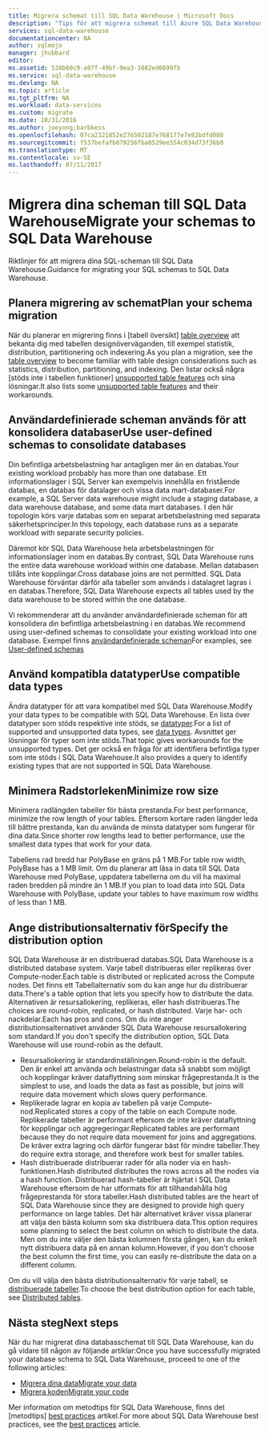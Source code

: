 ```yaml
---
title: Migrera schemat till SQL Data Warehouse | Microsoft Docs
description: "Tips för att migrera schemat till Azure SQL Data Warehouse för utveckling av lösningar."
services: sql-data-warehouse
documentationcenter: NA
author: sqlmojo
manager: jhubbard
editor: 
ms.assetid: 538b60c9-a07f-49bf-9ea3-1082ed6699fb
ms.service: sql-data-warehouse
ms.devlang: NA
ms.topic: article
ms.tgt_pltfrm: NA
ms.workload: data-services
ms.custom: migrate
ms.date: 10/31/2016
ms.author: joeyong;barbkess
ms.openlocfilehash: 07ca2321852e276502187e768177e7e82bdfd080
ms.sourcegitcommit: f537befafb079256fba0529ee554c034d73f36b0
ms.translationtype: MT
ms.contentlocale: sv-SE
ms.lasthandoff: 07/11/2017
---
```

# <a name="migrate-your-schemas-to-sql-data-warehouse"></a><span data-ttu-id="5ef33-103">Migrera dina scheman till SQL Data Warehouse</span><span class="sxs-lookup"><span data-stu-id="5ef33-103">Migrate your schemas to SQL Data Warehouse</span></span>
<span data-ttu-id="5ef33-104">Riktlinjer för att migrera dina SQL-scheman till SQL Data Warehouse.</span><span class="sxs-lookup"><span data-stu-id="5ef33-104">Guidance for migrating your SQL schemas to SQL Data Warehouse.</span></span> 

## <a name="plan-your-schema-migration"></a><span data-ttu-id="5ef33-105">Planera migrering av schemat</span><span class="sxs-lookup"><span data-stu-id="5ef33-105">Plan your schema migration</span></span>

<span data-ttu-id="5ef33-106">När du planerar en migrering finns i [tabell översikt] [ table overview] att bekanta dig med tabellen designöverväganden, till exempel statistik, distribution, partitionering och indexering.</span><span class="sxs-lookup"><span data-stu-id="5ef33-106">As you plan a migration, see the [table overview][table overview] to become familiar with table design considerations such as statistics, distribution, partitioning, and indexing.</span></span>  <span data-ttu-id="5ef33-107">Den listar också några [stöds inte i tabellen funktioner] [ unsupported table features] och sina lösningar.</span><span class="sxs-lookup"><span data-stu-id="5ef33-107">It also lists some [unsupported table features][unsupported table features] and their workarounds.</span></span>

## <a name="use-user-defined-schemas-to-consolidate-databases"></a><span data-ttu-id="5ef33-108">Användardefinierade scheman används för att konsolidera databaser</span><span class="sxs-lookup"><span data-stu-id="5ef33-108">Use user-defined schemas to consolidate databases</span></span>

<span data-ttu-id="5ef33-109">Din befintliga arbetsbelastning har antagligen mer än en databas.</span><span class="sxs-lookup"><span data-stu-id="5ef33-109">Your existing workload probably has more than one database.</span></span> <span data-ttu-id="5ef33-110">Ett informationslager i SQL Server kan exempelvis innehålla en fristående databas, en databas för datalager och vissa data mart-databaser.</span><span class="sxs-lookup"><span data-stu-id="5ef33-110">For example, a SQL Server data warehouse might include a staging database, a data warehouse database, and some data mart databases.</span></span> <span data-ttu-id="5ef33-111">I den här topologin körs varje databas som en separat arbetsbelastning med separata säkerhetsprinciper.</span><span class="sxs-lookup"><span data-stu-id="5ef33-111">In this topology, each database runs as a separate workload with separate security policies.</span></span>

<span data-ttu-id="5ef33-112">Däremot kör SQL Data Warehouse hela arbetsbelastningen för informationslager inom en databas.</span><span class="sxs-lookup"><span data-stu-id="5ef33-112">By contrast, SQL Data Warehouse runs the entire data warehouse workload within one database.</span></span> <span data-ttu-id="5ef33-113">Mellan databasen tillåts inte kopplingar.</span><span class="sxs-lookup"><span data-stu-id="5ef33-113">Cross database joins are not permitted.</span></span> <span data-ttu-id="5ef33-114">SQL Data Warehouse förväntar därför alla tabeller som används i datalagret lagras i en databas.</span><span class="sxs-lookup"><span data-stu-id="5ef33-114">Therefore, SQL Data Warehouse expects all tables used by the data warehouse to be stored within the one database.</span></span>

<span data-ttu-id="5ef33-115">Vi rekommenderar att du använder användardefinierade scheman för att konsolidera din befintliga arbetsbelastning i en databas.</span><span class="sxs-lookup"><span data-stu-id="5ef33-115">We recommend using user-defined schemas to consolidate your existing workload into one database.</span></span> <span data-ttu-id="5ef33-116">Exempel finns [användardefinierade scheman](sql-data-warehouse-develop-user-defined-schemas.md)</span><span class="sxs-lookup"><span data-stu-id="5ef33-116">For examples, see [User-defined schemas](sql-data-warehouse-develop-user-defined-schemas.md)</span></span>

## <a name="use-compatible-data-types"></a><span data-ttu-id="5ef33-117">Använd kompatibla datatyper</span><span class="sxs-lookup"><span data-stu-id="5ef33-117">Use compatible data types</span></span>
<span data-ttu-id="5ef33-118">Ändra datatyper för att vara kompatibel med SQL Data Warehouse.</span><span class="sxs-lookup"><span data-stu-id="5ef33-118">Modify your data types to be compatible with SQL Data Warehouse.</span></span> <span data-ttu-id="5ef33-119">En lista över datatyper som stöds respektive inte stöds, se [datatyper][data types].</span><span class="sxs-lookup"><span data-stu-id="5ef33-119">For a list of supported and unsupported data types, see [data types][data types].</span></span> <span data-ttu-id="5ef33-120">Avsnittet ger lösningar för typer som inte stöds.</span><span class="sxs-lookup"><span data-stu-id="5ef33-120">That topic gives workarounds for the unsupported types.</span></span> <span data-ttu-id="5ef33-121">Det ger också en fråga för att identifiera befintliga typer som inte stöds i SQL Data Warehouse.</span><span class="sxs-lookup"><span data-stu-id="5ef33-121">It also provides a query to identify existing types that are not supported in SQL Data Warehouse.</span></span>

## <a name="minimize-row-size"></a><span data-ttu-id="5ef33-122">Minimera Radstorleken</span><span class="sxs-lookup"><span data-stu-id="5ef33-122">Minimize row size</span></span>
<span data-ttu-id="5ef33-123">Minimera radlängden tabeller för bästa prestanda.</span><span class="sxs-lookup"><span data-stu-id="5ef33-123">For best performance, minimize the row length of your tables.</span></span> <span data-ttu-id="5ef33-124">Eftersom kortare raden längder leda till bättre prestanda, kan du använda de minsta datatyper som fungerar för dina data.</span><span class="sxs-lookup"><span data-stu-id="5ef33-124">Since shorter row lengths lead to better performance, use the smallest data types that work for your data.</span></span> 

<span data-ttu-id="5ef33-125">Tabellens rad bredd har PolyBase en gräns på 1 MB.</span><span class="sxs-lookup"><span data-stu-id="5ef33-125">For table row width, PolyBase has a 1 MB limit.</span></span>  <span data-ttu-id="5ef33-126">Om du planerar att läsa in data till SQL Data Warehouse med PolyBase, uppdatera tabellerna om du vill ha maximal raden bredden på mindre än 1 MB.</span><span class="sxs-lookup"><span data-stu-id="5ef33-126">If you plan to load data into SQL Data Warehouse with PolyBase, update your tables to have maximum row widths of less than 1 MB.</span></span> 

<!--
- For example, this table uses variable length data but the largest possible size of the row is still less than 1 MB. PolyBase will load data into this table.

- This table uses variable length data and the defined row width is less than one MB. When loading rows, PolyBase allocates the full length of the variable-length data. The full length of this row is greater than one MB.  PolyBase will not load data into this table.  

-->

## <a name="specify-the-distribution-option"></a><span data-ttu-id="5ef33-127">Ange distributionsalternativ för</span><span class="sxs-lookup"><span data-stu-id="5ef33-127">Specify the distribution option</span></span>
<span data-ttu-id="5ef33-128">SQL Data Warehouse är en distribuerad databas.</span><span class="sxs-lookup"><span data-stu-id="5ef33-128">SQL Data Warehouse is a distributed database system.</span></span> <span data-ttu-id="5ef33-129">Varje tabell distribueras eller replikeras över Compute-noder.</span><span class="sxs-lookup"><span data-stu-id="5ef33-129">Each table is distributed or replicated across the Compute nodes.</span></span> <span data-ttu-id="5ef33-130">Det finns ett Tabellalternativ som du kan ange hur du distribuerar data.</span><span class="sxs-lookup"><span data-stu-id="5ef33-130">There's a table option that lets you specify how to distribute the data.</span></span> <span data-ttu-id="5ef33-131">Alternativen är resursallokering, replikeras, eller hash distribueras.</span><span class="sxs-lookup"><span data-stu-id="5ef33-131">The choices are  round-robin, replicated, or hash distributed.</span></span> <span data-ttu-id="5ef33-132">Varje har- och nackdelar.</span><span class="sxs-lookup"><span data-stu-id="5ef33-132">Each has pros and cons.</span></span> <span data-ttu-id="5ef33-133">Om du inte anger distributionsalternativet använder SQL Data Warehouse resursallokering som standard.</span><span class="sxs-lookup"><span data-stu-id="5ef33-133">If you don't specify the distribution option, SQL Data Warehouse will use round-robin as the default.</span></span>

- <span data-ttu-id="5ef33-134">Resursallokering är standardinställningen.</span><span class="sxs-lookup"><span data-stu-id="5ef33-134">Round-robin is the default.</span></span> <span data-ttu-id="5ef33-135">Den är enkel att använda och belastningar data så snabbt som möjligt och kopplingar kräver dataflyttning som minskar frågeprestanda.</span><span class="sxs-lookup"><span data-stu-id="5ef33-135">It is the simplest to use, and loads the data as fast as possible, but joins will require data movement which slows query performance.</span></span>
- <span data-ttu-id="5ef33-136">Replikerade lagrar en kopia av tabellen på varje Compute-nod.</span><span class="sxs-lookup"><span data-stu-id="5ef33-136">Replicated stores a copy of the table on each Compute node.</span></span> <span data-ttu-id="5ef33-137">Replikerade tabeller är performant eftersom de inte kräver dataflyttning för kopplingar och aggregeringar.</span><span class="sxs-lookup"><span data-stu-id="5ef33-137">Replicated tables are performant because they do not require data movement for joins and aggregations.</span></span> <span data-ttu-id="5ef33-138">De kräver extra lagring och därför fungerar bäst för mindre tabeller.</span><span class="sxs-lookup"><span data-stu-id="5ef33-138">They do require extra storage, and therefore work best for smaller tables.</span></span>
- <span data-ttu-id="5ef33-139">Hash distribuerade distribuerar rader för alla noder via en hash-funktionen.</span><span class="sxs-lookup"><span data-stu-id="5ef33-139">Hash distributed distributes the rows across all the nodes via a hash function.</span></span> <span data-ttu-id="5ef33-140">Distribuerad hash-tabeller är hjärtat i SQL Data Warehouse eftersom de har utformats för att tillhandahålla hög frågeprestanda för stora tabeller.</span><span class="sxs-lookup"><span data-stu-id="5ef33-140">Hash distributed tables are the heart of SQL Data Warehouse since they are designed to provide high query performance on large tables.</span></span> <span data-ttu-id="5ef33-141">Det här alternativet kräver vissa planerar att välja den bästa kolumn som ska distribuera data.</span><span class="sxs-lookup"><span data-stu-id="5ef33-141">This option requires some planning to select the best column on which to distribute the data.</span></span> <span data-ttu-id="5ef33-142">Men om du inte väljer den bästa kolumnen första gången, kan du enkelt nytt distribuera data på en annan kolumn.</span><span class="sxs-lookup"><span data-stu-id="5ef33-142">However, if you don't choose the best column the first time, you can easily re-distribute the data on a different column.</span></span> 

<span data-ttu-id="5ef33-143">Om du vill välja den bästa distributionsalternativ för varje tabell, se [distribuerade tabeller](sql-data-warehouse-tables-distribute.md).</span><span class="sxs-lookup"><span data-stu-id="5ef33-143">To choose the best distribution option for each table, see [Distributed tables](sql-data-warehouse-tables-distribute.md).</span></span>


## <a name="next-steps"></a><span data-ttu-id="5ef33-144">Nästa steg</span><span class="sxs-lookup"><span data-stu-id="5ef33-144">Next steps</span></span>
<span data-ttu-id="5ef33-145">När du har migrerat dina databasschemat till SQL Data Warehouse, kan du gå vidare till någon av följande artiklar:</span><span class="sxs-lookup"><span data-stu-id="5ef33-145">Once you have successfully migrated your database schema to SQL Data Warehouse, proceed to one of the following articles:</span></span>

* <span data-ttu-id="5ef33-146">[Migrera dina data][Migrate your data]</span><span class="sxs-lookup"><span data-stu-id="5ef33-146">[Migrate your data][Migrate your data]</span></span>
* <span data-ttu-id="5ef33-147">[Migrera koden][Migrate your code]</span><span class="sxs-lookup"><span data-stu-id="5ef33-147">[Migrate your code][Migrate your code]</span></span>

<span data-ttu-id="5ef33-148">Mer information om metodtips för SQL Data Warehouse, finns det [metodtips] [ best practices] artikel.</span><span class="sxs-lookup"><span data-stu-id="5ef33-148">For more about SQL Data Warehouse best practices, see the [best practices][best practices] article.</span></span>

<!--Image references-->

<!--Article references-->
[Migrate your code]: ./sql-data-warehouse-migrate-code.md
[Migrate your data]: ./sql-data-warehouse-migrate-data.md
[best practices]: ./sql-data-warehouse-best-practices.md
[table overview]: ./sql-data-warehouse-tables-overview.md
[unsupported table features]: ./sql-data-warehouse-tables-overview.md#unsupported-table-features
[data types]: ./sql-data-warehouse-tables-data-types.md
[unsupported data types]: ./sql-data-warehouse-tables-data-types.md#unsupported-data-types

<!--MSDN references-->


<!--Other Web references-->
